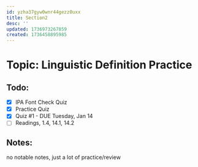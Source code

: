 ```yaml
---
id: yzha37gyw0wnr44gezz0uxx
title: Section2
desc: ''
updated: 1736973267859
created: 1736458895985
---
```

# Topic: Linguistic Definition Practice

## Todo:
- [x] IPA Font Check Quiz
- [x] Practice Quiz
- [x] Quiz #1 - DUE Tuesday, Jan 14
- [ ] Readings, 1.4, 14.1, 14.2

## Notes:
no notable notes, just a lot of practice/review